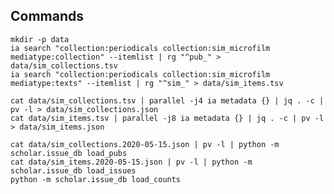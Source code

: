 
## Commands

    mkdir -p data
    ia search "collection:periodicals collection:sim_microfilm mediatype:collection" --itemlist | rg "^pub_" > data/sim_collections.tsv
    ia search "collection:periodicals collection:sim_microfilm mediatype:texts" --itemlist | rg "^sim_" > data/sim_items.tsv

    cat data/sim_collections.tsv | parallel -j4 ia metadata {} | jq . -c | pv -l > data/sim_collections.json
    cat data/sim_items.tsv | parallel -j8 ia metadata {} | jq . -c | pv -l > data/sim_items.json

    cat data/sim_collections.2020-05-15.json | pv -l | python -m scholar.issue_db load_pubs
    cat data/sim_items.2020-05-15.json | pv -l | python -m scholar.issue_db load_issues
    python -m scholar.issue_db load_counts
